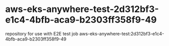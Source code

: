 # aws-eks-anywhere-test-2d312bf3-e1c4-4bfb-aca9-b2303ff358f9-49
repository for use with E2E test job aws-eks-anywhere-test:2d312bf3-e1c4-4bfb-aca9-b2303ff358f9-49
